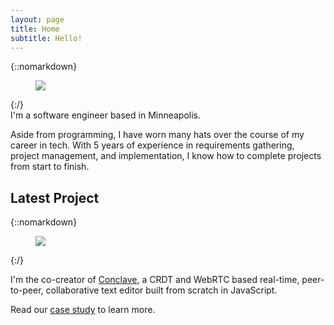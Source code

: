 ```yaml
---
layout: page
title: Home
subtitle: Hello!
---
```


<div class="pretty-links">

{::nomarkdown}
<figure class="site-profile">
    <img src="{{ site.baseurl }}/assets/img/profile-pic.png">
</figure>
{:/}

<div class="lead lead-about">
  I'm a software engineer based in Minneapolis.
</div>

Aside from programming, I have worn many hats over the course of my career in tech. With 5 years of experience in requirements gathering, project management, and implementation, I know how to complete projects from start to finish.

<h2>Latest Project</h2>

{::nomarkdown}
<figure class="project-logo">
  <img src="{{ site.baseurl }}/assets/img/conclave-mask-small.png">
</figure>
{:/}

I'm the co-creator of [Conclave](http://conclave-app.herokuapp.com), a CRDT and WebRTC based real-time, peer-to-peer, collaborative text editor built from scratch in JavaScript.

Read our [case study](https://conclave-team.github.io/conclave-site/) to learn more.
